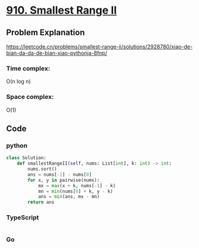 # [910. Smallest Range II](https://leetcode.cn/problems/smallest-range-ii/description/)

## Problem Explanation
https://leetcode.cn/problems/smallest-range-ii/solutions/2928780/xiao-de-bian-da-da-de-bian-xiao-pythonja-8fnp/
### Time complex:
O(n log n)
### Space complex:
O(1)
## Code

### python
```python
class Solution:
    def smallestRangeII(self, nums: List[int], k: int) -> int:
        nums.sort()
        ans = nums[-1] - nums[0]
        for x, y in pairwise(nums):
            mx = max(x + k, nums[-1] - k)
            mn = min(nums[0] + k, y - k)
            ans = min(ans, mx - mn)
        return ans
```

### TypeScript
```TypeScript


```

### Go
```go
```